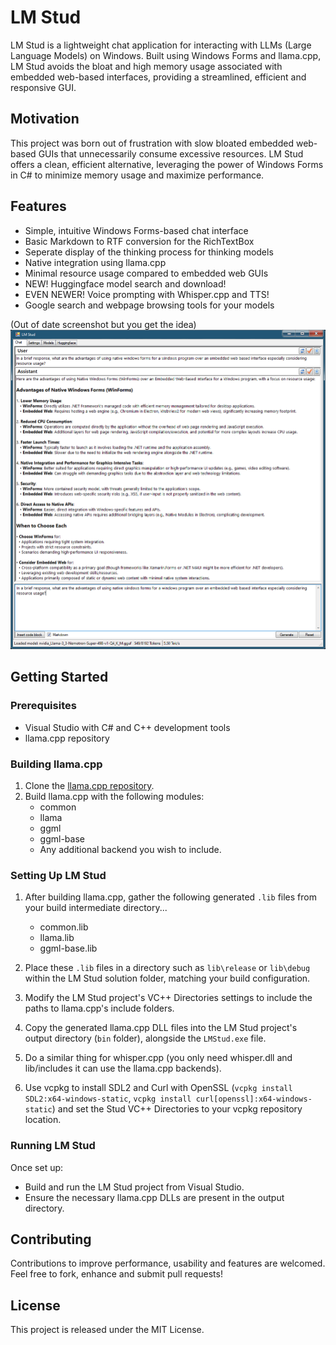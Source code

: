 # LM Stud

LM Stud is a lightweight chat application for interacting with LLMs (Large Language Models) on Windows. Built using Windows Forms and llama.cpp, LM Stud avoids the bloat and high memory usage associated with embedded web-based interfaces, providing a streamlined, efficient and responsive GUI.

## Motivation

This project was born out of frustration with slow bloated embedded web-based GUIs that unnecessarily consume excessive resources. LM Stud offers a clean, efficient alternative, leveraging the power of Windows Forms in C# to minimize memory usage and maximize performance.

## Features

- Simple, intuitive Windows Forms-based chat interface
- Basic Markdown to RTF conversion for the RichTextBox
- Seperate display of the thinking process for thinking models
- Native integration using llama.cpp
- Minimal resource usage compared to embedded web GUIs
- NEW! Huggingface model search and download!
- EVEN NEWER! Voice prompting with Whisper.cpp and TTS!
- Google search and webpage browsing tools for your models

(Out of date screenshot but you get the idea)
![LM Stud Chat Interface](./screenshots/LMStud_Chat.png)

## Getting Started

### Prerequisites

- Visual Studio with C# and C++ development tools
- llama.cpp repository

### Building llama.cpp

1. Clone the [llama.cpp repository](https://github.com/ggerganov/llama.cpp).
2. Build llama.cpp with the following modules:
   - common
   - llama
   - ggml
   - ggml-base
   - Any additional backend you wish to include.

### Setting Up LM Stud

1. After building llama.cpp, gather the following generated `.lib` files from your build intermediate directory...
   - common.lib
   - llama.lib
   - ggml-base.lib

2. Place these `.lib` files in a directory such as `lib\release` or `lib\debug` within the LM Stud solution folder, matching your build configuration.
3. Modify the LM Stud project's VC++ Directories settings to include the paths to llama.cpp's include folders.
4. Copy the generated llama.cpp DLL files into the LM Stud project's output directory (`bin` folder), alongside the `LMStud.exe` file.
5. Do a similar thing for whisper.cpp (you only need whisper.dll and lib/includes it can use the llama.cpp backends).
6. Use vcpkg to install SDL2 and Curl with OpenSSL (`vcpkg install SDL2:x64-windows-static`, `vcpkg install curl[openssl]:x64-windows-static`) and set the Stud VC++ Directories to your vcpkg repository location.

### Running LM Stud

Once set up:

- Build and run the LM Stud project from Visual Studio.
- Ensure the necessary llama.cpp DLLs are present in the output directory.

## Contributing

Contributions to improve performance, usability and features are welcomed. Feel free to fork, enhance and submit pull requests!

## License

This project is released under the MIT License.
